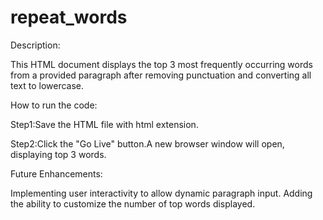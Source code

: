 # repeat_words

Description:

This HTML document displays the top 3 most frequently occurring words from a provided paragraph after removing punctuation and converting all text to lowercase.

How to run the code:

Step1:Save the HTML file with html extension.

Step2:Click the "Go Live" button.A new browser window will open, displaying top 3 words.

Future Enhancements:

Implementing user interactivity to allow dynamic paragraph input. Adding the ability to customize the number of top words displayed.
